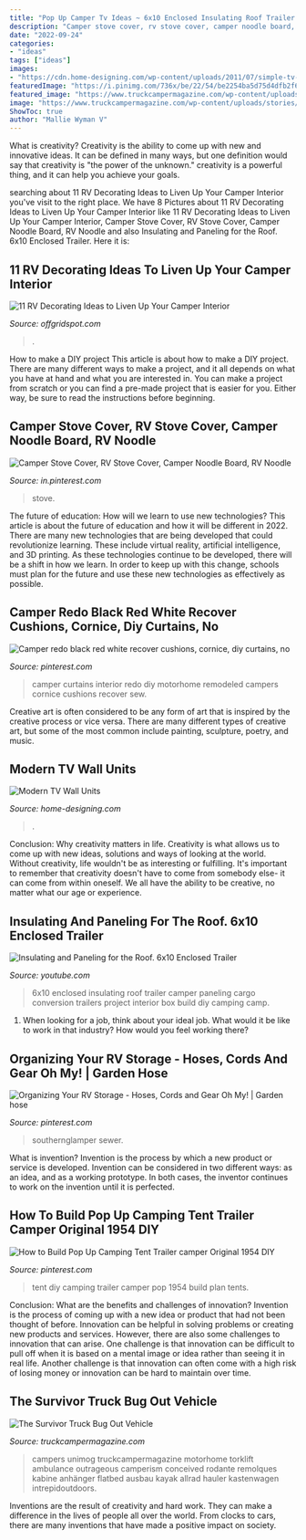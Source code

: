 ```yaml
---
title: "Pop Up Camper Tv Ideas ~ 6x10 Enclosed Insulating Roof Trailer Camper Paneling Cargo Conversion Trailers Project Interior Box Build Diy Camping Camp"
description: "Camper stove cover, rv stove cover, camper noodle board, rv noodle"
date: "2022-09-24"
categories:
- "ideas"
tags: ["ideas"]
images:
- "https://cdn.home-designing.com/wp-content/uploads/2011/07/simple-tv-wall-mount.jpg"
featuredImage: "https://i.pinimg.com/736x/be/22/54/be2254ba5d75d4dfb2f6ba2fc0fe0be0--diy-camping-pop-up-camping-tent.jpg"
featured_image: "https://www.truckcampermagazine.com/wp-content/uploads/stories/Four_Wheel_Camper/Survivor-Truck-camper-interior.jpg"
image: "https://www.truckcampermagazine.com/wp-content/uploads/stories/Four_Wheel_Camper/Survivor-Truck-camper-interior.jpg"
ShowToc: true
author: "Mallie Wyman V"
---
```



What is creativity?
Creativity is the ability to come up with new and innovative ideas. It can be defined in many ways, but one definition would say that creativity is "the power of the unknown." creativity is a powerful thing, and it can help you achieve your goals.

	

		
searching about 11 RV Decorating Ideas to Liven Up Your Camper Interior you've visit to the right place. We have 8 Pictures about 11 RV Decorating Ideas to Liven Up Your Camper Interior like 11 RV Decorating Ideas to Liven Up Your Camper Interior, Camper Stove Cover, RV Stove Cover, Camper Noodle Board, RV Noodle and also Insulating and Paneling for the Roof. 6x10 Enclosed Trailer. Here it is:
		
    
## 11 RV Decorating Ideas To Liven Up Your Camper Interior

<img loading=lazy src="https://offgridspot.com/wp-content/uploads/2020/06/105044540_3113232758699296_6906715080108428204_n.jpg" onerror="this.onerror=null;this.src='https://tse1.mm.bing.net/th?id=OIP.b9jlP_WOa4fFZ_na6Tq44wHaJ4&amp;pid=15.1';" alt="11 RV Decorating Ideas to Liven Up Your Camper Interior">

_Source: offgridspot.com_

>. 

	

How to make a DIY project
This article is about how to make a DIY project. There are many different ways to make a project, and it all depends on what you have at hand and what you are interested in. You can make a project from scratch or you can find a pre-made project that is easier for you. Either way, be sure to read the instructions before beginning.

    
## Camper Stove Cover, RV Stove Cover, Camper Noodle Board, RV Noodle

<img loading=lazy src="https://i.pinimg.com/736x/c5/4c/b9/c54cb9c03ff2266f2d53fa9ce2372dc8.jpg" onerror="this.onerror=null;this.src='https://tse4.mm.bing.net/th?id=OIP._5bzx5mE4Kq7Pv9JGmkj9AHaGm&amp;pid=15.1';" alt="Camper Stove Cover, RV Stove Cover, Camper Noodle Board, RV Noodle">

_Source: in.pinterest.com_

>stove. 

	

The future of education: How will we learn to use new technologies?
This article is about the future of education and how it will be different in 2022. There are many new technologies that are being developed that could revolutionize learning. These include virtual reality, artificial intelligence, and 3D printing. As these technologies continue to be developed, there will be a shift in how we learn. In order to keep up with this change, schools must plan for the future and use these new technologies as effectively as possible.

    
## Camper Redo Black Red White Recover Cushions, Cornice, Diy Curtains, No

<img loading=lazy src="https://i.pinimg.com/736x/15/3b/ad/153bad0c6f0a9de6d89c257c296dd557--diy-curtains-cornices.jpg" onerror="this.onerror=null;this.src='https://tse3.mm.bing.net/th?id=OIP.PrEA2EJdavF_PhPC2GUhnwHaJ3&amp;pid=15.1';" alt="Camper redo black red white recover cushions, cornice, diy curtains, no">

_Source: pinterest.com_

>camper curtains interior redo diy motorhome remodeled campers cornice cushions recover sew. 

	

Creative art is often considered to be any form of art that is inspired by the creative process or vice versa. There are many different types of creative art, but some of the most common include painting, sculpture, poetry, and music.

    
## Modern TV Wall Units

<img loading=lazy src="https://cdn.home-designing.com/wp-content/uploads/2011/07/simple-tv-wall-mount.jpg" onerror="this.onerror=null;this.src='https://tse1.mm.bing.net/th?id=OIP.NsB4VFxN1o6xF-OHEulvuQHaET&amp;pid=15.1';" alt="Modern TV Wall Units">

_Source: home-designing.com_

>. 

	

Conclusion: Why creativity matters in life.
Creativity is what allows us to come up with new ideas, solutions and ways of looking at the world. Without creativity, life wouldn't be as interesting or fulfilling. It's important to remember that creativity doesn't have to come from somebody else- it can come from within oneself. We all have the ability to be creative, no matter what our age or experience.

    
## Insulating And Paneling For The Roof. 6x10 Enclosed Trailer

<img loading=lazy src="http://i.ytimg.com/vi/cJSklc8Pxh8/maxresdefault.jpg" onerror="this.onerror=null;this.src='https://tse2.mm.bing.net/th?id=OIP.gEyO1wTGE18BDRpWMJCe_QHaEK&amp;pid=15.1';" alt="Insulating and Paneling for the Roof. 6x10 Enclosed Trailer">

_Source: youtube.com_

>6x10 enclosed insulating roof trailer camper paneling cargo conversion trailers project interior box build diy camping camp. 

	

1) When looking for a job, think about your ideal job. What would it be like to work in that industry? How would you feel working there?

    
## Organizing Your RV Storage - Hoses, Cords And Gear Oh My! | Garden Hose

<img loading=lazy src="https://i.pinimg.com/736x/15/35/65/153565901d9c395583ded10e57960e57.jpg" onerror="this.onerror=null;this.src='https://tse1.mm.bing.net/th?id=OIP.yM0yxv1BY3B63JTr5COsgAHaJ3&amp;pid=15.1';" alt="Organizing Your RV Storage - Hoses, Cords and Gear Oh My! | Garden hose">

_Source: pinterest.com_

>southernglamper sewer. 

	

What is invention?
Invention is the process by which a new product or service is developed. Invention can be considered in two different ways: as an idea, and as a working prototype. In both cases, the inventor continues to work on the invention until it is perfected.

    
## How To Build Pop Up Camping Tent Trailer Camper Original 1954 DIY

<img loading=lazy src="https://i.pinimg.com/736x/be/22/54/be2254ba5d75d4dfb2f6ba2fc0fe0be0--diy-camping-pop-up-camping-tent.jpg" onerror="this.onerror=null;this.src='https://tse3.mm.bing.net/th?id=OIP.Y0AGnEqZXJExrYEKhhcoFQHaFM&amp;pid=15.1';" alt="How to Build Pop Up Camping Tent Trailer camper Original 1954 DIY">

_Source: pinterest.com_

>tent diy camping trailer camper pop 1954 build plan tents. 

	

Conclusion: What are the benefits and challenges of innovation?
Invention is the process of coming up with a new idea or product that had not been thought of before. Innovation can be helpful in solving problems or creating new products and services. However, there are also some challenges to innovation that can arise. One challenge is that innovation can be difficult to pull off when it is based on a mental image or idea rather than seeing it in real life. Another challenge is that innovation can often come with a high risk of losing money or innovation can be hard to maintain over time.

    
## The Survivor Truck Bug Out Vehicle

<img loading=lazy src="https://www.truckcampermagazine.com/wp-content/uploads/stories/Four_Wheel_Camper/Survivor-Truck-camper-interior.jpg" onerror="this.onerror=null;this.src='https://tse2.mm.bing.net/th?id=OIP.mv_2uzbVYOPgPhRXIimXQAHaLF&amp;pid=15.1';" alt="The Survivor Truck Bug Out Vehicle">

_Source: truckcampermagazine.com_

>campers unimog truckcampermagazine motorhome torklift ambulance outrageous camperism conceived rodante remolques kabine anhänger flatbed ausbau kayak allrad hauler kastenwagen intrepidoutdoors. 

	

Inventions are the result of creativity and hard work. They can make a difference in the lives of people all over the world. From clocks to cars, there are many inventions that have made a positive impact on society.

